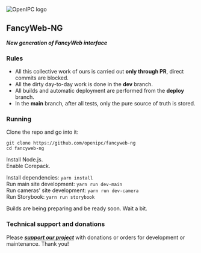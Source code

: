 ![OpenIPC logo][logo]

## FancyWeb-NG

**_New generation of FancyWeb interface_**

### Rules

- All this collective work of ours is carried out **only through PR**, direct commits are blocked.
- All the dirty day-to-day work is done in the **dev** branch.
- All builds and automatic deployment are performed from the **deploy** branch.
- In the **main** branch, after all tests, only the pure source of truth is stored.

### Running

Clone the repo and go into it:
```
git clone https://github.com/openipc/fancyweb-ng 
cd fancyweb-ng
```

Install Node.js.  
Enable Corepack.  

Install dependencies: `yarn install`  
Run main site development: `yarn run dev-main`  
Run cameras' site development: `yarn run dev-camera`  
Run Storybook: `yarn run storybook`  

Builds are being preparing and be ready soon. Wait a bit.


### Technical support and donations

Please **_[support our project](https://openipc.org/support-open-source)_** with donations or orders for development or maintenance. Thank you!


[logo]: https://openipc.org/assets/openipc-logo-black.svg
